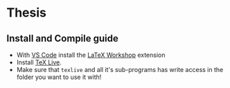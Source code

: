 # Thesis

## Install and Compile guide

- With [VS Code](https://code.visualstudio.com/) install the [LaTeX Workshop](https://github.com/James-Yu/LaTeX-Workshop/wiki/Install#installation) extension
- Install [TeX Live](https://www.tug.org/texlive/).
- Make sure that `texlive` and all it's sub-programs has write access in the folder you want to use it with!

